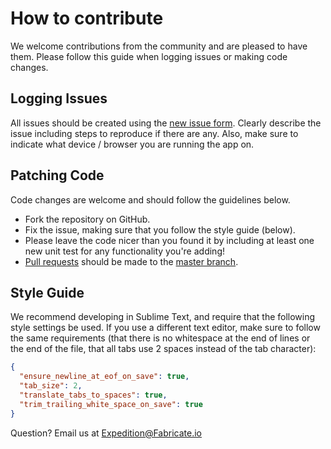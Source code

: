 # How to contribute

We welcome contributions from the community and are pleased to have them. Please follow this guide when logging issues or making code changes.

## Logging Issues

All issues should be created using the [new issue form](https://github.com/ExpeditionRPG/expedition-app/issues/new). Clearly describe the issue including steps to reproduce if there are any. Also, make sure to indicate what device / browser you are running the app on.

## Patching Code

Code changes are welcome and should follow the guidelines below.

* Fork the repository on GitHub.
* Fix the issue, making sure that you follow the style guide (below).
* Please leave the code nicer than you found it by including at least one new unit test for any functionality you're adding!
* [Pull requests](http://help.github.com/send-pull-requests/) should be made to the [master branch](https://github.com/FExpeditionRPG/expedition-app/tree/master).

## Style Guide

We recommend developing in Sublime Text, and require that the following style settings be used. If you use a different text editor, make sure to follow the same requirements (that there is no whitespace at the end of lines or the end of the file, that all tabs use 2 spaces instead of the tab character):

```json
{
  "ensure_newline_at_eof_on_save": true,
  "tab_size": 2,
  "translate_tabs_to_spaces": true,
  "trim_trailing_white_space_on_save": true
}
```

Question? Email us at Expedition@Fabricate.io
